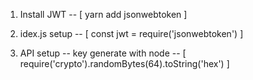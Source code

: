 <!-- JWT -->

1. Install JWT
   -- [ yarn add jsonwebtoken ]

2. idex.js setup
   -- [ const jwt = require('jsonwebtoken') ]

3. API setup
   -- key generate with node
   -- [ require('crypto').randomBytes(64).toString('hex') ]
